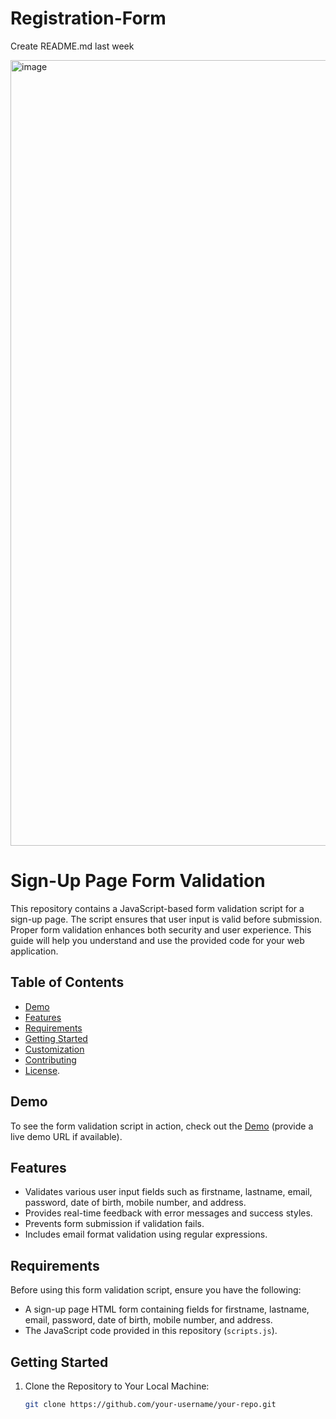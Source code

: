 # Registration-Form


Create README.md
last week

<img width="1257" alt="image" src="https://github.com/Juda-Emmanuel/SignUp_Page_Form_validation/assets/131518624/d3d5a197-25f2-4653-b481-5736ea2ac13a">

# Sign-Up Page Form Validation

This repository contains a JavaScript-based form validation script for a sign-up page. The script ensures that user input is valid before submission. Proper form validation enhances both security and user experience. This guide will help you understand and use the provided code for your web application.

## Table of Contents

- [Demo](#demo)
- [Features](#features)
- [Requirements](#requirements)
- [Getting Started](#getting-started)
- [Customization](#customization)
- [Contributing](#contributing)
- [License](#license).

## Demo

To see the form validation script in action, check out the [Demo](#) (provide a live demo URL if available).

## Features

- Validates various user input fields such as firstname, lastname, email, password, date of birth, mobile number, and address.
- Provides real-time feedback with error messages and success styles.
- Prevents form submission if validation fails.
- Includes email format validation using regular expressions.

## Requirements

Before using this form validation script, ensure you have the following:

- A sign-up page HTML form containing fields for firstname, lastname, email, password, date of birth, mobile number, and address.
- The JavaScript code provided in this repository (`scripts.js`).

## Getting Started

1. Clone the Repository to Your Local Machine:

   ```bash
   git clone https://github.com/your-username/your-repo.git
